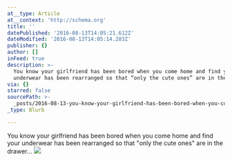 ```yaml
---
at__type: Article
at__context: 'http://schema.org'
title: ''
datePublished: '2016-08-13T14:05:21.612Z'
dateModified: '2016-08-13T14:05:14.203Z'
publisher: {}
author: []
inFeed: true
description: >-
  You know your girlfriend has been bored when you come home and find your
  underwear has been rearranged so that “only the cute ones” are in the drawer…
via: {}
starred: false
sourcePath: >-
  _posts/2016-08-13-you-know-your-girlfriend-has-been-bored-when-you-come-home-a.md
_type: Blurb

---
```

You know your girlfriend has been bored when you come home and find your underwear has been rearranged so that "only the cute ones" are in the drawer...
![](https://the-grid-user-content.s3-us-west-2.amazonaws.com/424c2e5b-652b-450a-b1b7-12fd5f7a6bd3.jpg)